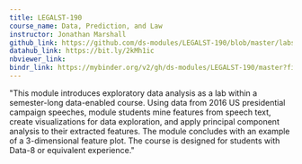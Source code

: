 ```yaml
---
title: LEGALST-190
course_name: Data, Prediction, and Law
instructor: Jonathan Marshall
github_link: https://github.com/ds-modules/LEGALST-190/blob/master/labs/3-22/3-22_EDA_Solutions.ipynb
datahub_link: https://bit.ly/2kMh1ic
nbviewer_link:
bindr_link: https://mybinder.org/v2/gh/ds-modules/LEGALST-190/master?filepath=https%3A%2F%2Fgithub.com%2Fds-modules%2FLEGALST-190%2Fblob%2Fmaster%2Flabs%2F3-22%2F3-22_EDA_Solutions.ipynb
---
```

"This module introduces exploratory data analysis as a lab within a semester-long data-enabled course.  Using data from 2016 US presidential campaign speeches, module students mine features from speech text, create visualizations for data exploration, and apply principal component analysis to their extracted features. The module concludes with an example of a 3-dimensional feature plot.
The course is designed for students with Data-8 or equivalent experience."
